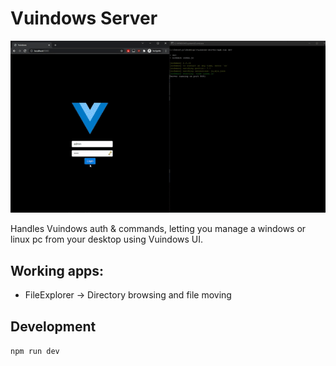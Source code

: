 # Vuindows Server

[![Click for full screen preview](https://github.com/tetreum/vuindows-server/raw/main/preview/preview.gif)](https://github.com/tetreum/vuindows-server/raw/main/preview/preview.mp4)

Handles Vuindows auth & commands, letting you manage a windows or linux pc from your desktop using Vuindows UI.

## Working apps:
- FileExplorer -> Directory browsing and file moving

## Development

`npm run dev`